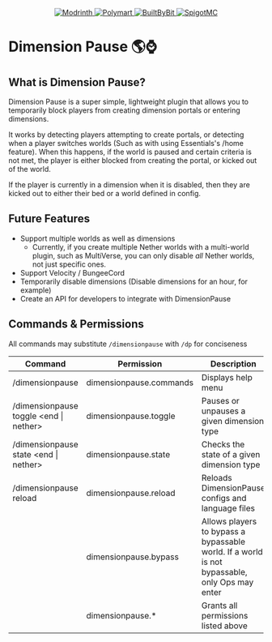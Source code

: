 <p align="center">
    <a href="https://modrinth.com/plugin/dimensionpause">
        <img alt="Modrinth" src="https://img.shields.io/badge/Download%20at-Modrinth-brightgreen?style=for-the-badge&logo=modrinth">
    </a>
    <a href="https://polymart.org/resource/dimensionpause.4411">
        <img alt="Polymart" src="https://img.shields.io/badge/Download%20At-Polymart-%2303a092?style=for-the-badge">
    </a>
    <a href="https://builtbybit.com/resources/dimensionpause.30070/">
        <img alt="BuiltByBit" src="https://img.shields.io/badge/Download%20At-BuiltByBit-%232c86c1?style=for-the-badge">
    </a>
    <a href="https://www.spigotmc.org/resources/dimensionpause.111113/">
        <img alt="SpigotMC" src="https://img.shields.io/badge/Download%20At-SpigotMC-yellow?style=for-the-badge">
    </a>
</p>

# Dimension Pause 🌎⌚

## What is Dimension Pause?
Dimension Pause is a super simple, lightweight plugin that allows you to temporarily block players from creating dimension portals or entering dimensions.

It works by detecting players attempting to create portals, or detecting when a player switches worlds (Such as with using Essentials's /home feature). When this happens,
if the world is paused and certain criteria is not met, the player is either blocked from creating the portal, or kicked out of the world.

If the player is currently in a dimension when it is disabled, then they are kicked out to either their bed or a world defined in config.

## Future Features
* Support multiple worlds as well as dimensions
  * Currently, if you create multiple Nether worlds with a multi-world plugin, such as MultiVerse, you can only disable *all* Nether worlds, not just specific ones.
* Support Velocity / BungeeCord
* Temporarily disable dimensions (Disable dimensions for an hour, for example)
* Create an API for developers to integrate with DimensionPause

## Commands & Permissions
All commands may substitute `/dimensionpause` with `/dp` for conciseness

| Command                                | Permission              | Description                                                                                   |
|----------------------------------------|-------------------------|-----------------------------------------------------------------------------------------------|
| /dimensionpause                        | dimensionpause.commands | Displays help menu                                                                            |
| /dimensionpause toggle <end \| nether> | dimensionpause.toggle   | Pauses or unpauses a given dimension type                                                     |
| /dimensionpause state <end \| nether>  | dimensionpause.state    | Checks the state of a given dimension type                                                    |
| /dimensionpause reload                 | dimensionpause.reload   | Reloads DimensionPause configs and language files                                             |
|                                        | dimensionpause.bypass   | Allows players to bypass a bypassable world. If a world is not bypassable, only Ops may enter |
|                                        | dimensionpause.*        | Grants all permissions listed above                                                           |
